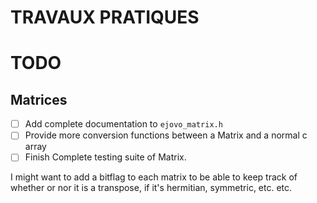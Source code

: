 # TRAVAUX PRATIQUES

# TODO

## Matrices

- [ ] Add complete documentation to `ejovo_matrix.h`
- [ ] Provide more conversion functions between a Matrix and a normal c array
- [ ] Finish Complete testing suite of Matrix.

I might want to add a bitflag to each matrix to be able to keep track of whether or nor it is a transpose, if it's hermitian, symmetric, etc. etc.